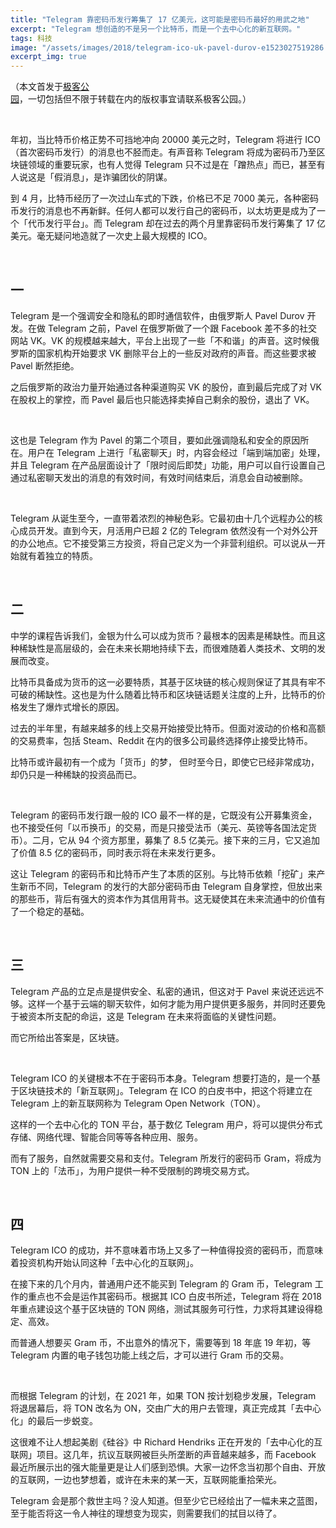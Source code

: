 ```yaml
---
title: "Telegram 靠密码币发行筹集了 17 亿美元，这可能是密码币最好的用武之地"
excerpt: "Telegram 想创造的不是另一个比特币，而是一个去中心化的新互联网。"
tags: 科技
image: "/assets/images/2018/telegram-ico-uk-pavel-durov-e1523027519286.jpg"
excerpt_img: true
---
```


（本文首发于[极客公园](https://mp.weixin.qq.com/s/IqOoyQmDbFcUrirRK3PFwQ)，一切包括但不限于转载在内的版权事宜请联系极客公园。）

<br>

年初，当比特币价格正势不可挡地冲向 20000 美元之时，Telegram 将进行 ICO（首次密码币发行）的消息也不胫而走。有声音称 Telegram 将成为密码币乃至区块链领域的重要玩家，也有人觉得 Telegram 只不过是在「蹭热点」而已，甚至有人说这是「假消息」，是诈骗团伙的阴谋。

到 4 月，比特币经历了一次过山车式的下跌，价格已不足 7000 美元，各种密码币发行的消息也不再新鲜。任何人都可以发行自己的密码币，以太坊更是成为了一个「代币发行平台」。而 Telegram 却在过去的两个月里靠密码币发行筹集了 17 亿美元。毫无疑问地造就了一次史上最大规模的 ICO。

<br>

## 一
Telegram 是一个强调安全和隐私的即时通信软件，由俄罗斯人 Pavel Durov 开发。在做 Telegram 之前，Pavel 在俄罗斯做了一个跟 Facebook 差不多的社交网站 VK。VK 的规模越来越大，平台上出现了一些「不和谐」的声音。这时候俄罗斯的国家机构开始要求 VK 删除平台上的一些反对政府的声音。而这些要求被 Pavel 断然拒绝。

之后俄罗斯的政治力量开始通过各种渠道购买 VK 的股份，直到最后完成了对 VK 在股权上的掌控，而 Pavel 最后也只能选择卖掉自己剩余的股份，退出了 VK。

<br>

这也是 Telegram 作为 Pavel 的第二个项目，要如此强调隐私和安全的原因所在。用户在 Telegram 上进行「私密聊天」时，内容会经过「端到端加密」处理，并且 Telegram 在产品层面设计了「限时阅后即焚」功能，用户可以自行设置自己通过私密聊天发出的消息的有效时间，有效时间结束后，消息会自动被删除。

<br>

Telegram 从诞生至今，一直带着浓烈的神秘色彩。它最初由十几个远程办公的核心成员开发。直到今天，月活用户已超 2 亿的 Telegram 依然没有一个对外公开的办公地点。它不接受第三方投资，将自己定义为一个非营利组织。可以说从一开始就有着独立的特质。

<br>

## 二
中学的课程告诉我们，金银为什么可以成为货币？最根本的因素是稀缺性。而且这种稀缺性是高层级的，会在未来长期地持续下去，而很难随着人类技术、文明的发展而改变。

比特币具备成为货币的这一必要特质，其基于区块链的核心规则保证了其具有牢不可破的稀缺性。这也是为什么随着比特币和区块链话题关注度的上升，比特币的价格发生了爆炸式增长的原因。

过去的半年里，有越来越多的线上交易开始接受比特币。但面对波动的价格和高额的交易费率，包括 Steam、Reddit 在内的很多公司最终选择停止接受比特币。

比特币或许最初有一个成为「货币」的梦， 但时至今日，即使它已经非常成功，却仍只是一种稀缺的投资品而已。

<br>

Telegram 的密码币发行跟一般的 ICO 最不一样的是，它既没有公开募集资金，也不接受任何「以币换币」的交易，而是只接受法币（美元、英镑等各国法定货币）。二月，它从 94 个资方那里，募集了 8.5 亿美元。接下来的三月，它又追加了价值 8.5 亿的密码币，同时表示将在未来发行更多。

这让 Telegram 的密码币和比特币产生了本质的区别。与比特币依赖「挖矿」来产生新币不同，Telegram 的发行的大部分密码币由 Telegram 自身掌控，但放出来的那些币，背后有强大的资本作为其信用背书。这无疑使其在未来流通中的价值有了一个稳定的基础。

<br>

## 三
Telegram 产品的立足点是提供安全、私密的通讯，但这对于 Pavel 来说还远远不够。这样一个基于云端的聊天软件，如何才能为用户提供更多服务，并同时还要免于被资本所支配的命运，这是 Telegram 在未来将面临的关键性问题。

而它所给出答案是，区块链。

<br>

Telegram ICO 的关键根本不在于密码币本身。Telegram 想要打造的，是一个基于区块链技术的「新互联网」。Telegram 在 ICO 的白皮书中，把这个将建立在 Telegram 上的新互联网称为 Telegram Open Network（TON）。

这样的一个去中心化的 TON 平台，基于数亿 Telegram 用户，将可以提供分布式存储、网络代理、智能合同等等各种应用、服务。

而有了服务，自然就需要交易和支付。Telegram 所发行的密码币 Gram，将成为 TON 上的「法币」，为用户提供一种不受限制的跨境交易方式。

<br>

## 四
Telegram ICO 的成功，并不意味着市场上又多了一种值得投资的密码币，而意味着投资机构开始认同这种「去中心化的互联网」。

在接下来的几个月内，普通用户还不能买到 Telegram 的 Gram 币，Telegram 工作的重点也不会是运作其密码币。根据其 ICO 白皮书所述，Telegram 将在 2018 年重点建设这个基于区块链的  TON 网络，测试其服务可行性，力求将其建设得稳定、高效。

而普通人想要买 Gram 币，不出意外的情况下，需要等到 18 年底 19 年初，等 Telegram 内置的电子钱包功能上线之后，才可以进行 Gram 币的交易。

<br>

而根据 Telegram 的计划，在 2021 年，如果 TON 按计划稳步发展，Telegram 将退居幕后，将 TON 改名为 ON，交由广大的用户去管理，真正完成其「去中心化」的最后一步蜕变。

这很难不让人想起美剧《硅谷》中 Richard Hendriks 正在开发的「去中心化的互联网」项目。这几年，抗议互联网被巨头所垄断的声音越来越多，而 Facebook 最近所展示出的强大能量更是让人们感到恐惧。大家一边怀念当初那个自由、开放的互联网，一边也梦想着，或许在未来的某一天，互联网能重拾荣光。

Telegram 会是那个救世主吗？没人知道。但至少它已经绘出了一幅未来之蓝图，至于能否将这一令人神往的理想变为现实，则需要我们的拭目以待了。